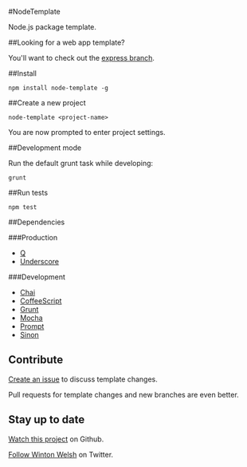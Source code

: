 #NodeTemplate

Node.js package template.

##Looking for a web app template?

You'll want to check out the [express branch](https://github.com/winton/node-template/tree/express).

##Install

	npm install node-template -g

##Create a new project

	node-template <project-name>

You are now prompted to enter project settings.

##Development mode

Run the default grunt task while developing:

	grunt

##Run tests

	npm test

##Dependencies

###Production

* [Q](https://github.com/kriskowal/q)
* [Underscore](http://documentcloud.github.com/underscore)

###Development

* [Chai](http://chaijs.com)
* [CoffeeScript](http://coffeescript.org)
* [Grunt](http://gruntjs.com)
* [Mocha](http://visionmedia.github.com/mocha)
* [Prompt](https://github.com/flatiron/prompt)
* [Sinon](http://sinonjs.org)

## Contribute

[Create an issue](https://github.com/winton/node-template/issues/new) to discuss template changes.

Pull requests for template changes and new branches are even better.

## Stay up to date

[Watch this project](https://github.com/winton/node-template#) on Github.

[Follow Winton Welsh](http://twitter.com/intent/user?screen_name=wintonius) on Twitter.